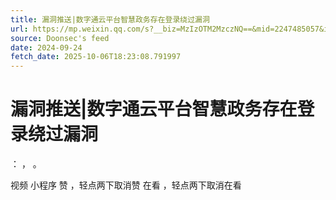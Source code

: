 ```yaml
---
title: 漏洞推送|数字通云平台智慧政务存在登录绕过漏洞
url: https://mp.weixin.qq.com/s?__biz=MzIzOTM2MzczNQ==&mid=2247485057&idx=1&sn=10dbde78f656bc4714701e2063a354cd
source: Doonsec's feed
date: 2024-09-24
fetch_date: 2025-10-06T18:23:08.791997
---
```


# 漏洞推送|数字通云平台智慧政务存在登录绕过漏洞

：
，
。

视频
小程序
赞
，轻点两下取消赞
在看
，轻点两下取消在看